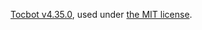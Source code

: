 [Tocbot v4.35.0](https://github.com/tscanlin/tocbot/releases/tag/v4.35.0), used under [the MIT license](https://github.com/tscanlin/tocbot/blob/master/LICENSE).
